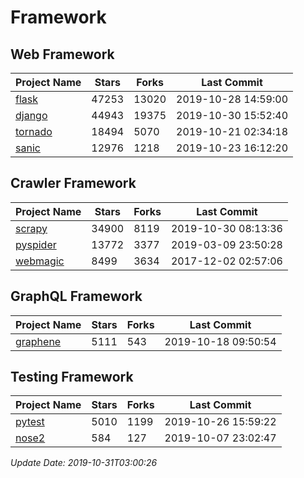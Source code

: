 # Framework

## Web Framework

| Project Name | Stars | Forks | Last Commit |
| ------------ | ----- | ----- | ----------- |
| [flask](https://github.com/pallets/flask) | 47253 | 13020 | 2019-10-28 14:59:00 |
| [django](https://github.com/django/django) | 44943 | 19375 | 2019-10-30 15:52:40 |
| [tornado](https://github.com/tornadoweb/tornado) | 18494 | 5070 | 2019-10-21 02:34:18 |
| [sanic](https://github.com/huge-success/sanic) | 12976 | 1218 | 2019-10-23 16:12:20 |

## Crawler Framework

| Project Name | Stars | Forks | Last Commit |
| ------------ | ----- | ----- | ----------- |
| [scrapy](https://github.com/scrapy/scrapy) | 34900 | 8119 | 2019-10-30 08:13:36 |
| [pyspider](https://github.com/binux/pyspider) | 13772 | 3377 | 2019-03-09 23:50:28 |
| [webmagic](https://github.com/code4craft/webmagic) | 8499 | 3634 | 2017-12-02 02:57:06 |

## GraphQL Framework

| Project Name | Stars | Forks | Last Commit |
| ------------ | ----- | ----- | ----------- |
| [graphene](https://github.com/graphql-python/graphene) | 5111 | 543 | 2019-10-18 09:50:54 |

## Testing Framework

| Project Name | Stars | Forks | Last Commit |
| ------------ | ----- | ----- | ----------- |
| [pytest](https://github.com/pytest-dev/pytest) | 5010 | 1199 | 2019-10-26 15:59:22 |
| [nose2](https://github.com/nose-devs/nose2) | 584 | 127 | 2019-10-07 23:02:47 |

*Update Date: 2019-10-31T03:00:26*